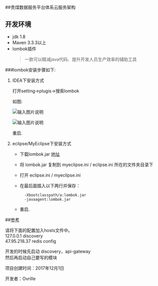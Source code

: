 ##贵煤数据服务平台体系云服务架构


## 开发环境

- jdk 1.8
- Maven 3.3.3以上
- lombok插件
	> 一款可以精减java代码、提升开发人员生产效率的辅助工具

###lombok安装步骤如下:

1. IDEA下安装方式

	打开setting→plugis→搜索lombok
	
	如图:
	
	![输入图片说明](https://git.oschina.net/uploads/images/2017/0728/104122_441a213f_798427.png "1.png")
	
	![输入图片说明](https://git.oschina.net/uploads/images/2017/0728/104144_5ac7e84b_798427.png "2.png")
	
	重启.


2. eclipse/MyEclipse下安装方式
	
	- 下载lombok.jar  [地址](http://projectlombok.org/)
	- 将 lombok.jar 复制到 myeclipse.ini / eclipse.ini 所在的文件夹目录下
	- 打开 eclipse.ini / myeclipse.ini
	- 在最后面插入以下两行并保存：
			
			-Xbootclasspath/a:lombok.jar
			-javaagent:lombok.jar

	- 重启.

##[参考](http://www.blogjava.net/fancydeepin/archive/2012/07/12/382933.html)



请将下面的配置加入hosts文件中。      
127.0.0.1 discovery         
47.95.218.37 redis config     


开发的时候先启动 discovery，api-gateway      
然后再启动自己要写的模块


项目创建时间：2017年12月1日

开发者：Ovrille

